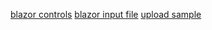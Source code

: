 [blazor controls](http://matblazor.com)
[blazor input file](http://blog.stevensanderson.com/2019/09/13/blazor-inputfile/)
[upload sample](https://www.mikesdotnetting.com/article/341/uploading-files-in-blazor)